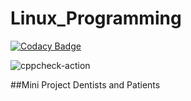 # Linux_Programming

[![Codacy Badge](https://api.codacy.com/project/badge/Grade/05f8d14c09ba43f8be77937998e8af1b)](https://app.codacy.com/manual/99002678/Linux_Programming?utm_source=github.com&utm_medium=referral&utm_content=99002678/Linux_Programming&utm_campaign=Badge_Grade_Settings)

![cppcheck-action](https://github.com/99002678/Linux_Programming/workflows/cppcheck-action/badge.svg)

##Mini Project
Dentists and Patients
